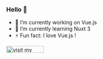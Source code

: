 ### Hello 👋

- 🔭 I’m currently working on Vue.js
- 🌱 I’m currently learning Nuxt 3
- ⚡ Fun fact: I love Vue.js  !

<img src="https://sorenzogv.fr" alt="visit my website" width="100" height="18px" align="left">
